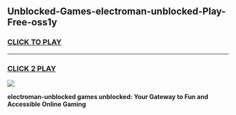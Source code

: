 
## Unblocked-Games-electroman-unblocked-Play-Free-oss1y
<h3>
<a href="https://premium76.site?title=electroman-unblocked&ref=23A">CLICK TO PLAY</a></h3>
<hr>

<h3>
<a href="https://premium76.site?title=electroman-unblocked&ref=23A">CLICK 2 PLAY</a>
  
</h3>

<a href="https://premium76.site?title=electroman-unblocked&ref=23A"><img src="https://clearcache.store/games.png"></a>


**electroman-unblocked games unblocked: Your Gateway to Fun and Accessible Online Gaming**
